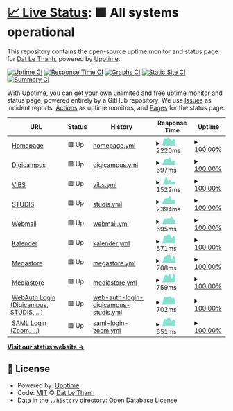 # [📈 Live Status](https://up.unia.xyz): <!--live status--> **🟩 All systems operational**

This repository contains the open-source uptime monitor and status page for [Dat Le Thanh](https://up.unia.xyz), powered by [Upptime](https://github.com/upptime/upptime).

[![Uptime CI](https://github.com/dat-leth/up.unia.xyz/workflows/Uptime%20CI/badge.svg)](https://github.com/dat-leth/up.unia.xyz/actions?query=workflow%3A%22Uptime+CI%22)
[![Response Time CI](https://github.com/dat-leth/up.unia.xyz/workflows/Response%20Time%20CI/badge.svg)](https://github.com/dat-leth/up.unia.xyz/actions?query=workflow%3A%22Response+Time+CI%22)
[![Graphs CI](https://github.com/dat-leth/up.unia.xyz/workflows/Graphs%20CI/badge.svg)](https://github.com/dat-leth/up.unia.xyz/actions?query=workflow%3A%22Graphs+CI%22)
[![Static Site CI](https://github.com/dat-leth/up.unia.xyz/workflows/Static%20Site%20CI/badge.svg)](https://github.com/dat-leth/up.unia.xyz/actions?query=workflow%3A%22Static+Site+CI%22)
[![Summary CI](https://github.com/dat-leth/up.unia.xyz/workflows/Summary%20CI/badge.svg)](https://github.com/dat-leth/up.unia.xyz/actions?query=workflow%3A%22Summary+CI%22)

With [Upptime](https://upptime.js.org), you can get your own unlimited and free uptime monitor and status page, powered entirely by a GitHub repository. We use [Issues](https://github.com/dat-leth/up.unia.xyz/issues) as incident reports, [Actions](https://github.com/dat-leth/up.unia.xyz/actions) as uptime monitors, and [Pages](https://up.unia.xyz) for the status page.

<!--start: status pages-->
<!-- This summary is generated by Upptime (https://github.com/upptime/upptime) -->
<!-- Do not edit this manually, your changes will be overwritten -->
<!-- prettier-ignore -->
| URL | Status | History | Response Time | Uptime |
| --- | ------ | ------- | ------------- | ------ |
| <img alt="" src="https://favicons.githubusercontent.com/www.uni-augsburg.de" height="13"> [Homepage](https://www.uni-augsburg.de) | 🟩 Up | [homepage.yml](https://github.com/dat-leth/up.unia.xyz/commits/HEAD/history/homepage.yml) | <details><summary><img alt="Response time graph" src="./graphs/homepage/response-time-week.png" height="20"> 2220ms</summary><br><a href="https://up.unia.xyz/history/homepage"><img alt="Response time 2677" src="https://img.shields.io/endpoint?url=https%3A%2F%2Fraw.githubusercontent.com%2Fdat-leth%2Fup.unia.xyz%2FHEAD%2Fapi%2Fhomepage%2Fresponse-time.json"></a><br><a href="https://up.unia.xyz/history/homepage"><img alt="24-hour response time 1820" src="https://img.shields.io/endpoint?url=https%3A%2F%2Fraw.githubusercontent.com%2Fdat-leth%2Fup.unia.xyz%2FHEAD%2Fapi%2Fhomepage%2Fresponse-time-day.json"></a><br><a href="https://up.unia.xyz/history/homepage"><img alt="7-day response time 2220" src="https://img.shields.io/endpoint?url=https%3A%2F%2Fraw.githubusercontent.com%2Fdat-leth%2Fup.unia.xyz%2FHEAD%2Fapi%2Fhomepage%2Fresponse-time-week.json"></a><br><a href="https://up.unia.xyz/history/homepage"><img alt="30-day response time 2286" src="https://img.shields.io/endpoint?url=https%3A%2F%2Fraw.githubusercontent.com%2Fdat-leth%2Fup.unia.xyz%2FHEAD%2Fapi%2Fhomepage%2Fresponse-time-month.json"></a><br><a href="https://up.unia.xyz/history/homepage"><img alt="1-year response time 2677" src="https://img.shields.io/endpoint?url=https%3A%2F%2Fraw.githubusercontent.com%2Fdat-leth%2Fup.unia.xyz%2FHEAD%2Fapi%2Fhomepage%2Fresponse-time-year.json"></a></details> | <details><summary><a href="https://up.unia.xyz/history/homepage">100.00%</a></summary><a href="https://up.unia.xyz/history/homepage"><img alt="All-time uptime 99.88%" src="https://img.shields.io/endpoint?url=https%3A%2F%2Fraw.githubusercontent.com%2Fdat-leth%2Fup.unia.xyz%2FHEAD%2Fapi%2Fhomepage%2Fuptime.json"></a><br><a href="https://up.unia.xyz/history/homepage"><img alt="24-hour uptime 100.00%" src="https://img.shields.io/endpoint?url=https%3A%2F%2Fraw.githubusercontent.com%2Fdat-leth%2Fup.unia.xyz%2FHEAD%2Fapi%2Fhomepage%2Fuptime-day.json"></a><br><a href="https://up.unia.xyz/history/homepage"><img alt="7-day uptime 100.00%" src="https://img.shields.io/endpoint?url=https%3A%2F%2Fraw.githubusercontent.com%2Fdat-leth%2Fup.unia.xyz%2FHEAD%2Fapi%2Fhomepage%2Fuptime-week.json"></a><br><a href="https://up.unia.xyz/history/homepage"><img alt="30-day uptime 100.00%" src="https://img.shields.io/endpoint?url=https%3A%2F%2Fraw.githubusercontent.com%2Fdat-leth%2Fup.unia.xyz%2FHEAD%2Fapi%2Fhomepage%2Fuptime-month.json"></a><br><a href="https://up.unia.xyz/history/homepage"><img alt="1-year uptime 99.88%" src="https://img.shields.io/endpoint?url=https%3A%2F%2Fraw.githubusercontent.com%2Fdat-leth%2Fup.unia.xyz%2FHEAD%2Fapi%2Fhomepage%2Fuptime-year.json"></a></details>
| <img alt="" src="https://favicons.githubusercontent.com/digicampus.uni-augsburg.de" height="13"> [Digicampus](https://digicampus.uni-augsburg.de) | 🟩 Up | [digicampus.yml](https://github.com/dat-leth/up.unia.xyz/commits/HEAD/history/digicampus.yml) | <details><summary><img alt="Response time graph" src="./graphs/digicampus/response-time-week.png" height="20"> 697ms</summary><br><a href="https://up.unia.xyz/history/digicampus"><img alt="Response time 694" src="https://img.shields.io/endpoint?url=https%3A%2F%2Fraw.githubusercontent.com%2Fdat-leth%2Fup.unia.xyz%2FHEAD%2Fapi%2Fdigicampus%2Fresponse-time.json"></a><br><a href="https://up.unia.xyz/history/digicampus"><img alt="24-hour response time 472" src="https://img.shields.io/endpoint?url=https%3A%2F%2Fraw.githubusercontent.com%2Fdat-leth%2Fup.unia.xyz%2FHEAD%2Fapi%2Fdigicampus%2Fresponse-time-day.json"></a><br><a href="https://up.unia.xyz/history/digicampus"><img alt="7-day response time 697" src="https://img.shields.io/endpoint?url=https%3A%2F%2Fraw.githubusercontent.com%2Fdat-leth%2Fup.unia.xyz%2FHEAD%2Fapi%2Fdigicampus%2Fresponse-time-week.json"></a><br><a href="https://up.unia.xyz/history/digicampus"><img alt="30-day response time 688" src="https://img.shields.io/endpoint?url=https%3A%2F%2Fraw.githubusercontent.com%2Fdat-leth%2Fup.unia.xyz%2FHEAD%2Fapi%2Fdigicampus%2Fresponse-time-month.json"></a><br><a href="https://up.unia.xyz/history/digicampus"><img alt="1-year response time 694" src="https://img.shields.io/endpoint?url=https%3A%2F%2Fraw.githubusercontent.com%2Fdat-leth%2Fup.unia.xyz%2FHEAD%2Fapi%2Fdigicampus%2Fresponse-time-year.json"></a></details> | <details><summary><a href="https://up.unia.xyz/history/digicampus">100.00%</a></summary><a href="https://up.unia.xyz/history/digicampus"><img alt="All-time uptime 100.00%" src="https://img.shields.io/endpoint?url=https%3A%2F%2Fraw.githubusercontent.com%2Fdat-leth%2Fup.unia.xyz%2FHEAD%2Fapi%2Fdigicampus%2Fuptime.json"></a><br><a href="https://up.unia.xyz/history/digicampus"><img alt="24-hour uptime 100.00%" src="https://img.shields.io/endpoint?url=https%3A%2F%2Fraw.githubusercontent.com%2Fdat-leth%2Fup.unia.xyz%2FHEAD%2Fapi%2Fdigicampus%2Fuptime-day.json"></a><br><a href="https://up.unia.xyz/history/digicampus"><img alt="7-day uptime 100.00%" src="https://img.shields.io/endpoint?url=https%3A%2F%2Fraw.githubusercontent.com%2Fdat-leth%2Fup.unia.xyz%2FHEAD%2Fapi%2Fdigicampus%2Fuptime-week.json"></a><br><a href="https://up.unia.xyz/history/digicampus"><img alt="30-day uptime 100.00%" src="https://img.shields.io/endpoint?url=https%3A%2F%2Fraw.githubusercontent.com%2Fdat-leth%2Fup.unia.xyz%2FHEAD%2Fapi%2Fdigicampus%2Fuptime-month.json"></a><br><a href="https://up.unia.xyz/history/digicampus"><img alt="1-year uptime 100.00%" src="https://img.shields.io/endpoint?url=https%3A%2F%2Fraw.githubusercontent.com%2Fdat-leth%2Fup.unia.xyz%2FHEAD%2Fapi%2Fdigicampus%2Fuptime-year.json"></a></details>
| <img alt="" src="https://favicons.githubusercontent.com/vibs.uni-augsburg.de" height="13"> [VIBS](https://vibs.uni-augsburg.de/qisserver/pages/cs/sys/portal/hisinoneStartPage.faces) | 🟩 Up | [vibs.yml](https://github.com/dat-leth/up.unia.xyz/commits/HEAD/history/vibs.yml) | <details><summary><img alt="Response time graph" src="./graphs/vibs/response-time-week.png" height="20"> 1522ms</summary><br><a href="https://up.unia.xyz/history/vibs"><img alt="Response time 1416" src="https://img.shields.io/endpoint?url=https%3A%2F%2Fraw.githubusercontent.com%2Fdat-leth%2Fup.unia.xyz%2FHEAD%2Fapi%2Fvibs%2Fresponse-time.json"></a><br><a href="https://up.unia.xyz/history/vibs"><img alt="24-hour response time 890" src="https://img.shields.io/endpoint?url=https%3A%2F%2Fraw.githubusercontent.com%2Fdat-leth%2Fup.unia.xyz%2FHEAD%2Fapi%2Fvibs%2Fresponse-time-day.json"></a><br><a href="https://up.unia.xyz/history/vibs"><img alt="7-day response time 1522" src="https://img.shields.io/endpoint?url=https%3A%2F%2Fraw.githubusercontent.com%2Fdat-leth%2Fup.unia.xyz%2FHEAD%2Fapi%2Fvibs%2Fresponse-time-week.json"></a><br><a href="https://up.unia.xyz/history/vibs"><img alt="30-day response time 1458" src="https://img.shields.io/endpoint?url=https%3A%2F%2Fraw.githubusercontent.com%2Fdat-leth%2Fup.unia.xyz%2FHEAD%2Fapi%2Fvibs%2Fresponse-time-month.json"></a><br><a href="https://up.unia.xyz/history/vibs"><img alt="1-year response time 1416" src="https://img.shields.io/endpoint?url=https%3A%2F%2Fraw.githubusercontent.com%2Fdat-leth%2Fup.unia.xyz%2FHEAD%2Fapi%2Fvibs%2Fresponse-time-year.json"></a></details> | <details><summary><a href="https://up.unia.xyz/history/vibs">100.00%</a></summary><a href="https://up.unia.xyz/history/vibs"><img alt="All-time uptime 99.76%" src="https://img.shields.io/endpoint?url=https%3A%2F%2Fraw.githubusercontent.com%2Fdat-leth%2Fup.unia.xyz%2FHEAD%2Fapi%2Fvibs%2Fuptime.json"></a><br><a href="https://up.unia.xyz/history/vibs"><img alt="24-hour uptime 100.00%" src="https://img.shields.io/endpoint?url=https%3A%2F%2Fraw.githubusercontent.com%2Fdat-leth%2Fup.unia.xyz%2FHEAD%2Fapi%2Fvibs%2Fuptime-day.json"></a><br><a href="https://up.unia.xyz/history/vibs"><img alt="7-day uptime 100.00%" src="https://img.shields.io/endpoint?url=https%3A%2F%2Fraw.githubusercontent.com%2Fdat-leth%2Fup.unia.xyz%2FHEAD%2Fapi%2Fvibs%2Fuptime-week.json"></a><br><a href="https://up.unia.xyz/history/vibs"><img alt="30-day uptime 99.66%" src="https://img.shields.io/endpoint?url=https%3A%2F%2Fraw.githubusercontent.com%2Fdat-leth%2Fup.unia.xyz%2FHEAD%2Fapi%2Fvibs%2Fuptime-month.json"></a><br><a href="https://up.unia.xyz/history/vibs"><img alt="1-year uptime 99.76%" src="https://img.shields.io/endpoint?url=https%3A%2F%2Fraw.githubusercontent.com%2Fdat-leth%2Fup.unia.xyz%2FHEAD%2Fapi%2Fvibs%2Fuptime-year.json"></a></details>
| <img alt="" src="https://favicons.githubusercontent.com/studiswebstud.zv.uni-augsburg.de" height="13"> [STUDIS](https://studiswebstud.zv.uni-augsburg.de/FN2SSS/) | 🟩 Up | [studis.yml](https://github.com/dat-leth/up.unia.xyz/commits/HEAD/history/studis.yml) | <details><summary><img alt="Response time graph" src="./graphs/studis/response-time-week.png" height="20"> 2394ms</summary><br><a href="https://up.unia.xyz/history/studis"><img alt="Response time 2191" src="https://img.shields.io/endpoint?url=https%3A%2F%2Fraw.githubusercontent.com%2Fdat-leth%2Fup.unia.xyz%2FHEAD%2Fapi%2Fstudis%2Fresponse-time.json"></a><br><a href="https://up.unia.xyz/history/studis"><img alt="24-hour response time 1841" src="https://img.shields.io/endpoint?url=https%3A%2F%2Fraw.githubusercontent.com%2Fdat-leth%2Fup.unia.xyz%2FHEAD%2Fapi%2Fstudis%2Fresponse-time-day.json"></a><br><a href="https://up.unia.xyz/history/studis"><img alt="7-day response time 2394" src="https://img.shields.io/endpoint?url=https%3A%2F%2Fraw.githubusercontent.com%2Fdat-leth%2Fup.unia.xyz%2FHEAD%2Fapi%2Fstudis%2Fresponse-time-week.json"></a><br><a href="https://up.unia.xyz/history/studis"><img alt="30-day response time 2130" src="https://img.shields.io/endpoint?url=https%3A%2F%2Fraw.githubusercontent.com%2Fdat-leth%2Fup.unia.xyz%2FHEAD%2Fapi%2Fstudis%2Fresponse-time-month.json"></a><br><a href="https://up.unia.xyz/history/studis"><img alt="1-year response time 2191" src="https://img.shields.io/endpoint?url=https%3A%2F%2Fraw.githubusercontent.com%2Fdat-leth%2Fup.unia.xyz%2FHEAD%2Fapi%2Fstudis%2Fresponse-time-year.json"></a></details> | <details><summary><a href="https://up.unia.xyz/history/studis">100.00%</a></summary><a href="https://up.unia.xyz/history/studis"><img alt="All-time uptime 99.69%" src="https://img.shields.io/endpoint?url=https%3A%2F%2Fraw.githubusercontent.com%2Fdat-leth%2Fup.unia.xyz%2FHEAD%2Fapi%2Fstudis%2Fuptime.json"></a><br><a href="https://up.unia.xyz/history/studis"><img alt="24-hour uptime 100.00%" src="https://img.shields.io/endpoint?url=https%3A%2F%2Fraw.githubusercontent.com%2Fdat-leth%2Fup.unia.xyz%2FHEAD%2Fapi%2Fstudis%2Fuptime-day.json"></a><br><a href="https://up.unia.xyz/history/studis"><img alt="7-day uptime 100.00%" src="https://img.shields.io/endpoint?url=https%3A%2F%2Fraw.githubusercontent.com%2Fdat-leth%2Fup.unia.xyz%2FHEAD%2Fapi%2Fstudis%2Fuptime-week.json"></a><br><a href="https://up.unia.xyz/history/studis"><img alt="30-day uptime 100.00%" src="https://img.shields.io/endpoint?url=https%3A%2F%2Fraw.githubusercontent.com%2Fdat-leth%2Fup.unia.xyz%2FHEAD%2Fapi%2Fstudis%2Fuptime-month.json"></a><br><a href="https://up.unia.xyz/history/studis"><img alt="1-year uptime 99.69%" src="https://img.shields.io/endpoint?url=https%3A%2F%2Fraw.githubusercontent.com%2Fdat-leth%2Fup.unia.xyz%2FHEAD%2Fapi%2Fstudis%2Fuptime-year.json"></a></details>
| <img alt="" src="https://favicons.githubusercontent.com/webmail.uni-augsburg.de" height="13"> [Webmail](https://webmail.uni-augsburg.de/) | 🟩 Up | [webmail.yml](https://github.com/dat-leth/up.unia.xyz/commits/HEAD/history/webmail.yml) | <details><summary><img alt="Response time graph" src="./graphs/webmail/response-time-week.png" height="20"> 695ms</summary><br><a href="https://up.unia.xyz/history/webmail"><img alt="Response time 666" src="https://img.shields.io/endpoint?url=https%3A%2F%2Fraw.githubusercontent.com%2Fdat-leth%2Fup.unia.xyz%2FHEAD%2Fapi%2Fwebmail%2Fresponse-time.json"></a><br><a href="https://up.unia.xyz/history/webmail"><img alt="24-hour response time 440" src="https://img.shields.io/endpoint?url=https%3A%2F%2Fraw.githubusercontent.com%2Fdat-leth%2Fup.unia.xyz%2FHEAD%2Fapi%2Fwebmail%2Fresponse-time-day.json"></a><br><a href="https://up.unia.xyz/history/webmail"><img alt="7-day response time 695" src="https://img.shields.io/endpoint?url=https%3A%2F%2Fraw.githubusercontent.com%2Fdat-leth%2Fup.unia.xyz%2FHEAD%2Fapi%2Fwebmail%2Fresponse-time-week.json"></a><br><a href="https://up.unia.xyz/history/webmail"><img alt="30-day response time 652" src="https://img.shields.io/endpoint?url=https%3A%2F%2Fraw.githubusercontent.com%2Fdat-leth%2Fup.unia.xyz%2FHEAD%2Fapi%2Fwebmail%2Fresponse-time-month.json"></a><br><a href="https://up.unia.xyz/history/webmail"><img alt="1-year response time 666" src="https://img.shields.io/endpoint?url=https%3A%2F%2Fraw.githubusercontent.com%2Fdat-leth%2Fup.unia.xyz%2FHEAD%2Fapi%2Fwebmail%2Fresponse-time-year.json"></a></details> | <details><summary><a href="https://up.unia.xyz/history/webmail">100.00%</a></summary><a href="https://up.unia.xyz/history/webmail"><img alt="All-time uptime 100.00%" src="https://img.shields.io/endpoint?url=https%3A%2F%2Fraw.githubusercontent.com%2Fdat-leth%2Fup.unia.xyz%2FHEAD%2Fapi%2Fwebmail%2Fuptime.json"></a><br><a href="https://up.unia.xyz/history/webmail"><img alt="24-hour uptime 100.00%" src="https://img.shields.io/endpoint?url=https%3A%2F%2Fraw.githubusercontent.com%2Fdat-leth%2Fup.unia.xyz%2FHEAD%2Fapi%2Fwebmail%2Fuptime-day.json"></a><br><a href="https://up.unia.xyz/history/webmail"><img alt="7-day uptime 100.00%" src="https://img.shields.io/endpoint?url=https%3A%2F%2Fraw.githubusercontent.com%2Fdat-leth%2Fup.unia.xyz%2FHEAD%2Fapi%2Fwebmail%2Fuptime-week.json"></a><br><a href="https://up.unia.xyz/history/webmail"><img alt="30-day uptime 100.00%" src="https://img.shields.io/endpoint?url=https%3A%2F%2Fraw.githubusercontent.com%2Fdat-leth%2Fup.unia.xyz%2FHEAD%2Fapi%2Fwebmail%2Fuptime-month.json"></a><br><a href="https://up.unia.xyz/history/webmail"><img alt="1-year uptime 100.00%" src="https://img.shields.io/endpoint?url=https%3A%2F%2Fraw.githubusercontent.com%2Fdat-leth%2Fup.unia.xyz%2FHEAD%2Fapi%2Fwebmail%2Fuptime-year.json"></a></details>
| <img alt="" src="https://favicons.githubusercontent.com/mycal.rz.uni-augsburg.de" height="13"> [Kalender](https://mycal.rz.uni-augsburg.de/SOGo/) | 🟩 Up | [kalender.yml](https://github.com/dat-leth/up.unia.xyz/commits/HEAD/history/kalender.yml) | <details><summary><img alt="Response time graph" src="./graphs/kalender/response-time-week.png" height="20"> 571ms</summary><br><a href="https://up.unia.xyz/history/kalender"><img alt="Response time 579" src="https://img.shields.io/endpoint?url=https%3A%2F%2Fraw.githubusercontent.com%2Fdat-leth%2Fup.unia.xyz%2FHEAD%2Fapi%2Fkalender%2Fresponse-time.json"></a><br><a href="https://up.unia.xyz/history/kalender"><img alt="24-hour response time 405" src="https://img.shields.io/endpoint?url=https%3A%2F%2Fraw.githubusercontent.com%2Fdat-leth%2Fup.unia.xyz%2FHEAD%2Fapi%2Fkalender%2Fresponse-time-day.json"></a><br><a href="https://up.unia.xyz/history/kalender"><img alt="7-day response time 571" src="https://img.shields.io/endpoint?url=https%3A%2F%2Fraw.githubusercontent.com%2Fdat-leth%2Fup.unia.xyz%2FHEAD%2Fapi%2Fkalender%2Fresponse-time-week.json"></a><br><a href="https://up.unia.xyz/history/kalender"><img alt="30-day response time 567" src="https://img.shields.io/endpoint?url=https%3A%2F%2Fraw.githubusercontent.com%2Fdat-leth%2Fup.unia.xyz%2FHEAD%2Fapi%2Fkalender%2Fresponse-time-month.json"></a><br><a href="https://up.unia.xyz/history/kalender"><img alt="1-year response time 579" src="https://img.shields.io/endpoint?url=https%3A%2F%2Fraw.githubusercontent.com%2Fdat-leth%2Fup.unia.xyz%2FHEAD%2Fapi%2Fkalender%2Fresponse-time-year.json"></a></details> | <details><summary><a href="https://up.unia.xyz/history/kalender">100.00%</a></summary><a href="https://up.unia.xyz/history/kalender"><img alt="All-time uptime 100.00%" src="https://img.shields.io/endpoint?url=https%3A%2F%2Fraw.githubusercontent.com%2Fdat-leth%2Fup.unia.xyz%2FHEAD%2Fapi%2Fkalender%2Fuptime.json"></a><br><a href="https://up.unia.xyz/history/kalender"><img alt="24-hour uptime 100.00%" src="https://img.shields.io/endpoint?url=https%3A%2F%2Fraw.githubusercontent.com%2Fdat-leth%2Fup.unia.xyz%2FHEAD%2Fapi%2Fkalender%2Fuptime-day.json"></a><br><a href="https://up.unia.xyz/history/kalender"><img alt="7-day uptime 100.00%" src="https://img.shields.io/endpoint?url=https%3A%2F%2Fraw.githubusercontent.com%2Fdat-leth%2Fup.unia.xyz%2FHEAD%2Fapi%2Fkalender%2Fuptime-week.json"></a><br><a href="https://up.unia.xyz/history/kalender"><img alt="30-day uptime 100.00%" src="https://img.shields.io/endpoint?url=https%3A%2F%2Fraw.githubusercontent.com%2Fdat-leth%2Fup.unia.xyz%2FHEAD%2Fapi%2Fkalender%2Fuptime-month.json"></a><br><a href="https://up.unia.xyz/history/kalender"><img alt="1-year uptime 100.00%" src="https://img.shields.io/endpoint?url=https%3A%2F%2Fraw.githubusercontent.com%2Fdat-leth%2Fup.unia.xyz%2FHEAD%2Fapi%2Fkalender%2Fuptime-year.json"></a></details>
| <img alt="" src="https://favicons.githubusercontent.com/megastore.rz.uni-augsburg.de" height="13"> [Megastore](https://megastore.rz.uni-augsburg.de/fcgi/do) | 🟩 Up | [megastore.yml](https://github.com/dat-leth/up.unia.xyz/commits/HEAD/history/megastore.yml) | <details><summary><img alt="Response time graph" src="./graphs/megastore/response-time-week.png" height="20"> 708ms</summary><br><a href="https://up.unia.xyz/history/megastore"><img alt="Response time 690" src="https://img.shields.io/endpoint?url=https%3A%2F%2Fraw.githubusercontent.com%2Fdat-leth%2Fup.unia.xyz%2FHEAD%2Fapi%2Fmegastore%2Fresponse-time.json"></a><br><a href="https://up.unia.xyz/history/megastore"><img alt="24-hour response time 577" src="https://img.shields.io/endpoint?url=https%3A%2F%2Fraw.githubusercontent.com%2Fdat-leth%2Fup.unia.xyz%2FHEAD%2Fapi%2Fmegastore%2Fresponse-time-day.json"></a><br><a href="https://up.unia.xyz/history/megastore"><img alt="7-day response time 708" src="https://img.shields.io/endpoint?url=https%3A%2F%2Fraw.githubusercontent.com%2Fdat-leth%2Fup.unia.xyz%2FHEAD%2Fapi%2Fmegastore%2Fresponse-time-week.json"></a><br><a href="https://up.unia.xyz/history/megastore"><img alt="30-day response time 695" src="https://img.shields.io/endpoint?url=https%3A%2F%2Fraw.githubusercontent.com%2Fdat-leth%2Fup.unia.xyz%2FHEAD%2Fapi%2Fmegastore%2Fresponse-time-month.json"></a><br><a href="https://up.unia.xyz/history/megastore"><img alt="1-year response time 690" src="https://img.shields.io/endpoint?url=https%3A%2F%2Fraw.githubusercontent.com%2Fdat-leth%2Fup.unia.xyz%2FHEAD%2Fapi%2Fmegastore%2Fresponse-time-year.json"></a></details> | <details><summary><a href="https://up.unia.xyz/history/megastore">100.00%</a></summary><a href="https://up.unia.xyz/history/megastore"><img alt="All-time uptime 100.00%" src="https://img.shields.io/endpoint?url=https%3A%2F%2Fraw.githubusercontent.com%2Fdat-leth%2Fup.unia.xyz%2FHEAD%2Fapi%2Fmegastore%2Fuptime.json"></a><br><a href="https://up.unia.xyz/history/megastore"><img alt="24-hour uptime 100.00%" src="https://img.shields.io/endpoint?url=https%3A%2F%2Fraw.githubusercontent.com%2Fdat-leth%2Fup.unia.xyz%2FHEAD%2Fapi%2Fmegastore%2Fuptime-day.json"></a><br><a href="https://up.unia.xyz/history/megastore"><img alt="7-day uptime 100.00%" src="https://img.shields.io/endpoint?url=https%3A%2F%2Fraw.githubusercontent.com%2Fdat-leth%2Fup.unia.xyz%2FHEAD%2Fapi%2Fmegastore%2Fuptime-week.json"></a><br><a href="https://up.unia.xyz/history/megastore"><img alt="30-day uptime 100.00%" src="https://img.shields.io/endpoint?url=https%3A%2F%2Fraw.githubusercontent.com%2Fdat-leth%2Fup.unia.xyz%2FHEAD%2Fapi%2Fmegastore%2Fuptime-month.json"></a><br><a href="https://up.unia.xyz/history/megastore"><img alt="1-year uptime 100.00%" src="https://img.shields.io/endpoint?url=https%3A%2F%2Fraw.githubusercontent.com%2Fdat-leth%2Fup.unia.xyz%2FHEAD%2Fapi%2Fmegastore%2Fuptime-year.json"></a></details>
| <img alt="" src="https://favicons.githubusercontent.com/mediastore.rz.uni-augsburg.de" height="13"> [Mediastore](https://mediastore.rz.uni-augsburg.de/fcgi/do) | 🟩 Up | [mediastore.yml](https://github.com/dat-leth/up.unia.xyz/commits/HEAD/history/mediastore.yml) | <details><summary><img alt="Response time graph" src="./graphs/mediastore/response-time-week.png" height="20"> 759ms</summary><br><a href="https://up.unia.xyz/history/mediastore"><img alt="Response time 691" src="https://img.shields.io/endpoint?url=https%3A%2F%2Fraw.githubusercontent.com%2Fdat-leth%2Fup.unia.xyz%2FHEAD%2Fapi%2Fmediastore%2Fresponse-time.json"></a><br><a href="https://up.unia.xyz/history/mediastore"><img alt="24-hour response time 756" src="https://img.shields.io/endpoint?url=https%3A%2F%2Fraw.githubusercontent.com%2Fdat-leth%2Fup.unia.xyz%2FHEAD%2Fapi%2Fmediastore%2Fresponse-time-day.json"></a><br><a href="https://up.unia.xyz/history/mediastore"><img alt="7-day response time 759" src="https://img.shields.io/endpoint?url=https%3A%2F%2Fraw.githubusercontent.com%2Fdat-leth%2Fup.unia.xyz%2FHEAD%2Fapi%2Fmediastore%2Fresponse-time-week.json"></a><br><a href="https://up.unia.xyz/history/mediastore"><img alt="30-day response time 668" src="https://img.shields.io/endpoint?url=https%3A%2F%2Fraw.githubusercontent.com%2Fdat-leth%2Fup.unia.xyz%2FHEAD%2Fapi%2Fmediastore%2Fresponse-time-month.json"></a><br><a href="https://up.unia.xyz/history/mediastore"><img alt="1-year response time 691" src="https://img.shields.io/endpoint?url=https%3A%2F%2Fraw.githubusercontent.com%2Fdat-leth%2Fup.unia.xyz%2FHEAD%2Fapi%2Fmediastore%2Fresponse-time-year.json"></a></details> | <details><summary><a href="https://up.unia.xyz/history/mediastore">100.00%</a></summary><a href="https://up.unia.xyz/history/mediastore"><img alt="All-time uptime 100.00%" src="https://img.shields.io/endpoint?url=https%3A%2F%2Fraw.githubusercontent.com%2Fdat-leth%2Fup.unia.xyz%2FHEAD%2Fapi%2Fmediastore%2Fuptime.json"></a><br><a href="https://up.unia.xyz/history/mediastore"><img alt="24-hour uptime 100.00%" src="https://img.shields.io/endpoint?url=https%3A%2F%2Fraw.githubusercontent.com%2Fdat-leth%2Fup.unia.xyz%2FHEAD%2Fapi%2Fmediastore%2Fuptime-day.json"></a><br><a href="https://up.unia.xyz/history/mediastore"><img alt="7-day uptime 100.00%" src="https://img.shields.io/endpoint?url=https%3A%2F%2Fraw.githubusercontent.com%2Fdat-leth%2Fup.unia.xyz%2FHEAD%2Fapi%2Fmediastore%2Fuptime-week.json"></a><br><a href="https://up.unia.xyz/history/mediastore"><img alt="30-day uptime 100.00%" src="https://img.shields.io/endpoint?url=https%3A%2F%2Fraw.githubusercontent.com%2Fdat-leth%2Fup.unia.xyz%2FHEAD%2Fapi%2Fmediastore%2Fuptime-month.json"></a><br><a href="https://up.unia.xyz/history/mediastore"><img alt="1-year uptime 100.00%" src="https://img.shields.io/endpoint?url=https%3A%2F%2Fraw.githubusercontent.com%2Fdat-leth%2Fup.unia.xyz%2FHEAD%2Fapi%2Fmediastore%2Fuptime-year.json"></a></details>
| <img alt="" src="https://favicons.githubusercontent.com/websso.uni-augsburg.de" height="13"> [WebAuth Login (Digicampus, STUDIS, ...)](https://websso.uni-augsburg.de/login) | 🟩 Up | [web-auth-login-digicampus-studis.yml](https://github.com/dat-leth/up.unia.xyz/commits/HEAD/history/web-auth-login-digicampus-studis.yml) | <details><summary><img alt="Response time graph" src="./graphs/web-auth-login-digicampus-studis/response-time-week.png" height="20"> 702ms</summary><br><a href="https://up.unia.xyz/history/web-auth-login-digicampus-studis"><img alt="Response time 649" src="https://img.shields.io/endpoint?url=https%3A%2F%2Fraw.githubusercontent.com%2Fdat-leth%2Fup.unia.xyz%2FHEAD%2Fapi%2Fweb-auth-login-digicampus-studis%2Fresponse-time.json"></a><br><a href="https://up.unia.xyz/history/web-auth-login-digicampus-studis"><img alt="24-hour response time 404" src="https://img.shields.io/endpoint?url=https%3A%2F%2Fraw.githubusercontent.com%2Fdat-leth%2Fup.unia.xyz%2FHEAD%2Fapi%2Fweb-auth-login-digicampus-studis%2Fresponse-time-day.json"></a><br><a href="https://up.unia.xyz/history/web-auth-login-digicampus-studis"><img alt="7-day response time 702" src="https://img.shields.io/endpoint?url=https%3A%2F%2Fraw.githubusercontent.com%2Fdat-leth%2Fup.unia.xyz%2FHEAD%2Fapi%2Fweb-auth-login-digicampus-studis%2Fresponse-time-week.json"></a><br><a href="https://up.unia.xyz/history/web-auth-login-digicampus-studis"><img alt="30-day response time 620" src="https://img.shields.io/endpoint?url=https%3A%2F%2Fraw.githubusercontent.com%2Fdat-leth%2Fup.unia.xyz%2FHEAD%2Fapi%2Fweb-auth-login-digicampus-studis%2Fresponse-time-month.json"></a><br><a href="https://up.unia.xyz/history/web-auth-login-digicampus-studis"><img alt="1-year response time 649" src="https://img.shields.io/endpoint?url=https%3A%2F%2Fraw.githubusercontent.com%2Fdat-leth%2Fup.unia.xyz%2FHEAD%2Fapi%2Fweb-auth-login-digicampus-studis%2Fresponse-time-year.json"></a></details> | <details><summary><a href="https://up.unia.xyz/history/web-auth-login-digicampus-studis">100.00%</a></summary><a href="https://up.unia.xyz/history/web-auth-login-digicampus-studis"><img alt="All-time uptime 100.00%" src="https://img.shields.io/endpoint?url=https%3A%2F%2Fraw.githubusercontent.com%2Fdat-leth%2Fup.unia.xyz%2FHEAD%2Fapi%2Fweb-auth-login-digicampus-studis%2Fuptime.json"></a><br><a href="https://up.unia.xyz/history/web-auth-login-digicampus-studis"><img alt="24-hour uptime 100.00%" src="https://img.shields.io/endpoint?url=https%3A%2F%2Fraw.githubusercontent.com%2Fdat-leth%2Fup.unia.xyz%2FHEAD%2Fapi%2Fweb-auth-login-digicampus-studis%2Fuptime-day.json"></a><br><a href="https://up.unia.xyz/history/web-auth-login-digicampus-studis"><img alt="7-day uptime 100.00%" src="https://img.shields.io/endpoint?url=https%3A%2F%2Fraw.githubusercontent.com%2Fdat-leth%2Fup.unia.xyz%2FHEAD%2Fapi%2Fweb-auth-login-digicampus-studis%2Fuptime-week.json"></a><br><a href="https://up.unia.xyz/history/web-auth-login-digicampus-studis"><img alt="30-day uptime 100.00%" src="https://img.shields.io/endpoint?url=https%3A%2F%2Fraw.githubusercontent.com%2Fdat-leth%2Fup.unia.xyz%2FHEAD%2Fapi%2Fweb-auth-login-digicampus-studis%2Fuptime-month.json"></a><br><a href="https://up.unia.xyz/history/web-auth-login-digicampus-studis"><img alt="1-year uptime 100.00%" src="https://img.shields.io/endpoint?url=https%3A%2F%2Fraw.githubusercontent.com%2Fdat-leth%2Fup.unia.xyz%2FHEAD%2Fapi%2Fweb-auth-login-digicampus-studis%2Fuptime-year.json"></a></details>
| <img alt="" src="https://favicons.githubusercontent.com/idp-local.rz.uni-augsburg.de" height="13"> [SAML Login (Zoom, ...)](https://idp-local.rz.uni-augsburg.de/simplesaml/module.php/core/loginuserpass.php) | 🟩 Up | [saml-login-zoom.yml](https://github.com/dat-leth/up.unia.xyz/commits/HEAD/history/saml-login-zoom.yml) | <details><summary><img alt="Response time graph" src="./graphs/saml-login-zoom/response-time-week.png" height="20"> 651ms</summary><br><a href="https://up.unia.xyz/history/saml-login-zoom"><img alt="Response time 653" src="https://img.shields.io/endpoint?url=https%3A%2F%2Fraw.githubusercontent.com%2Fdat-leth%2Fup.unia.xyz%2FHEAD%2Fapi%2Fsaml-login-zoom%2Fresponse-time.json"></a><br><a href="https://up.unia.xyz/history/saml-login-zoom"><img alt="24-hour response time 486" src="https://img.shields.io/endpoint?url=https%3A%2F%2Fraw.githubusercontent.com%2Fdat-leth%2Fup.unia.xyz%2FHEAD%2Fapi%2Fsaml-login-zoom%2Fresponse-time-day.json"></a><br><a href="https://up.unia.xyz/history/saml-login-zoom"><img alt="7-day response time 651" src="https://img.shields.io/endpoint?url=https%3A%2F%2Fraw.githubusercontent.com%2Fdat-leth%2Fup.unia.xyz%2FHEAD%2Fapi%2Fsaml-login-zoom%2Fresponse-time-week.json"></a><br><a href="https://up.unia.xyz/history/saml-login-zoom"><img alt="30-day response time 668" src="https://img.shields.io/endpoint?url=https%3A%2F%2Fraw.githubusercontent.com%2Fdat-leth%2Fup.unia.xyz%2FHEAD%2Fapi%2Fsaml-login-zoom%2Fresponse-time-month.json"></a><br><a href="https://up.unia.xyz/history/saml-login-zoom"><img alt="1-year response time 653" src="https://img.shields.io/endpoint?url=https%3A%2F%2Fraw.githubusercontent.com%2Fdat-leth%2Fup.unia.xyz%2FHEAD%2Fapi%2Fsaml-login-zoom%2Fresponse-time-year.json"></a></details> | <details><summary><a href="https://up.unia.xyz/history/saml-login-zoom">100.00%</a></summary><a href="https://up.unia.xyz/history/saml-login-zoom"><img alt="All-time uptime 100.00%" src="https://img.shields.io/endpoint?url=https%3A%2F%2Fraw.githubusercontent.com%2Fdat-leth%2Fup.unia.xyz%2FHEAD%2Fapi%2Fsaml-login-zoom%2Fuptime.json"></a><br><a href="https://up.unia.xyz/history/saml-login-zoom"><img alt="24-hour uptime 100.00%" src="https://img.shields.io/endpoint?url=https%3A%2F%2Fraw.githubusercontent.com%2Fdat-leth%2Fup.unia.xyz%2FHEAD%2Fapi%2Fsaml-login-zoom%2Fuptime-day.json"></a><br><a href="https://up.unia.xyz/history/saml-login-zoom"><img alt="7-day uptime 100.00%" src="https://img.shields.io/endpoint?url=https%3A%2F%2Fraw.githubusercontent.com%2Fdat-leth%2Fup.unia.xyz%2FHEAD%2Fapi%2Fsaml-login-zoom%2Fuptime-week.json"></a><br><a href="https://up.unia.xyz/history/saml-login-zoom"><img alt="30-day uptime 100.00%" src="https://img.shields.io/endpoint?url=https%3A%2F%2Fraw.githubusercontent.com%2Fdat-leth%2Fup.unia.xyz%2FHEAD%2Fapi%2Fsaml-login-zoom%2Fuptime-month.json"></a><br><a href="https://up.unia.xyz/history/saml-login-zoom"><img alt="1-year uptime 100.00%" src="https://img.shields.io/endpoint?url=https%3A%2F%2Fraw.githubusercontent.com%2Fdat-leth%2Fup.unia.xyz%2FHEAD%2Fapi%2Fsaml-login-zoom%2Fuptime-year.json"></a></details>

<!--end: status pages-->

[**Visit our status website →**](https://up.unia.xyz)

## 📄 License

- Powered by: [Upptime](https://github.com/upptime/upptime)
- Code: [MIT](./LICENSE) © [Dat Le Thanh](https://up.unia.xyz)
- Data in the `./history` directory: [Open Database License](https://opendatacommons.org/licenses/odbl/1-0/)
